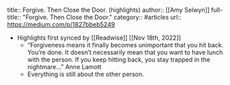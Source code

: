 title:: Forgive. Then Close the Door. (highlights)
author:: [[Amy Selwyn]]
full-title:: "Forgive. Then Close the Door."
category:: #articles
url:: https://medium.com/p/1827bbeb5249

- Highlights first synced by [[Readwise]] [[Nov 18th, 2022]]
	- “Forgiveness means it finally becomes unimportant that you hit back. You’re done. It doesn’t necessarily mean that you want to have lunch with the person. If you keep hitting back, you stay trapped in the nightmare…” Anne Lamott
	- Everything is still about the other person.